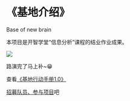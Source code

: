 # 《基地介绍》
Base of new brain

本项目是开智学堂“信息分析”课程的结业作业成果。

![](https://ws1.sinaimg.cn/large/006tNc79ly1g25onefj0gj315f0lc7b7.jpg)

路演完了马上补~😁

查看[《基地行动手册1.0》](https://github.com/wisdomqin/base-of-new-brain/blob/master/Action%20Manual%201.0.md)

[招募队员、参与项目](https://github.com/wisdomqin/base-of-new-brain/issues)吧
